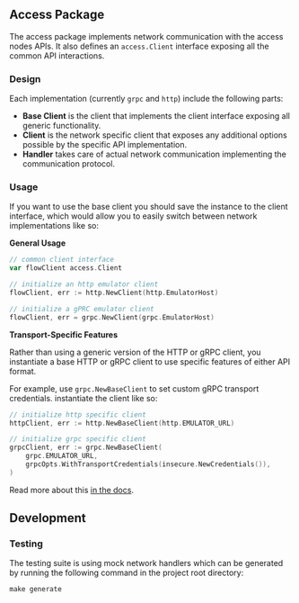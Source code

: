 ## Access Package
The access package implements network communication with the access nodes APIs. 
It also defines an `access.Client` interface exposing all the common API interactions.  

### Design
Each implementation (currently `grpc` and `http`) include the following parts:
- **Base Client** is the client that implements the client interface exposing 
all generic functionality. 
- **Client** is the network specific client that exposes any additional 
options possible by the specific API implementation.
- **Handler** takes care of actual network communication implementing 
the communication protocol. 


### Usage
If you want to use the base client you should save the instance to 
the client interface, which would allow you to easily switch between network 
implementations like so:

**General Usage**
```go
// common client interface
var flowClient access.Client

// initialize an http emulator client
flowClient, err := http.NewClient(http.EmulatorHost)

// initialize a gPRC emulator client
flowClient, err = grpc.NewClient(grpc.EmulatorHost)
```

**Transport-Specific Features**

Rather than using a generic version of the HTTP or gRPC client, 
you instantiate a base HTTP or gRPC client to use specific features of either API format.

For example, use `grpc.NewBaseClient` to set custom gRPC transport credentials.
instantiate the client like so:
```go
// initialize http specific client
httpClient, err := http.NewBaseClient(http.EMULATOR_URL)

// initialize grpc specific client
grpcClient, err := grpc.NewBaseClient(
    grpc.EMULATOR_URL,
    grpcOpts.WithTransportCredentials(insecure.NewCredentials()),
)
```
Read more about this [in the docs](https://docs.onflow.org/flow-go-sdk/).

## Development

### Testing
The testing suite is using mock network handlers which can be generated 
by running the following command in the project root directory:
```
make generate
```
